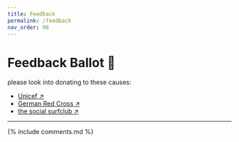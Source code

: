 ```yaml
---
title: Feedback
permalink: /feedback
nav_order: 98
---
```

# Feedback Ballot 📮

please look into donating to these causes:
- [Unicef ↗](https://www.unicef.org)
- [German Red Cross ↗](https://www.drk.de)
- [the social surfclub ↗](https://thesocialsurfclub.org)

---

{% include comments.md %}